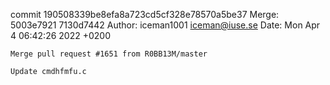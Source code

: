 commit 190508339be8efa8a723cd5cf328e78570a5be37
Merge: 5003e7921 7130d7442
Author: iceman1001 <iceman@iuse.se>
Date:   Mon Apr 4 06:42:26 2022 +0200

    Merge pull request #1651 from R0BB13M/master
    
    Update cmdhfmfu.c

